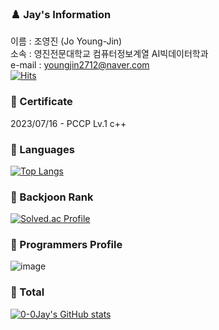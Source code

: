 ### ♟️ Jay's Information
이름 : 조영진 (Jo Young-Jin)<br>
소속 : 영진전문대학교 컴퓨터정보계열 AI빅데이터학과<br>
e-mail : youngjin2712@naver.com<br>
[![Hits](https://hits.seeyoufarm.com/api/count/incr/badge.svg?url=https%3A%2F%2Fgithub.com%2FJo-0jin%2Fhit-counter&count_bg=%23D57EEC&title_bg=%238813E9&icon=&icon_color=%23E7E7E7&title=hits&edge_flat=false)](https://hits.seeyoufarm.com)

### 🏅 Certificate
2023/07/16 - PCCP Lv.1 c++ 

### 💬 Languages<br>
[![Top Langs](https://github-readme-stats.vercel.app/api/top-langs/?username=0-0Jay&layout=compact)](https://github.com/Jo-0jin/github-readme-stats)

### 🏅 Backjoon Rank<br>
[![Solved.ac Profile](http://mazassumnida.wtf/api/v2/generate_badge?boj=youngjin2712)](https://solved.ac/youngjin2712/)

### 🏅 Programmers Profile<br>
![image](https://user-images.githubusercontent.com/117143398/232439061-e3b58838-2b52-4072-9c91-a39d1f3c222a.png)


### 🌱 Total<br>
[![0-0Jay's GitHub stats](https://github-readme-stats.vercel.app/api?username=0-0Jay)](https://github.com/Jo-0jin/github-readme-stats)
<!--
**Jo-0jin/Jo-0jin** is a ✨ _special_ ✨ repository because its `README.md` (this file) appears on your GitHub profile.

Here are some ideas to get you started:

- 🔭 I’m currently working on ...
- 🌱 I’m currently learning ...
- 👯 I’m looking to collaborate on ...
- 🤔 I’m looking for help with ...
- 💬 Ask me about ...
- 📫 How to reach me: ...
- 😄 Pronouns: ...
- ⚡ Fun fact: ...
-->
